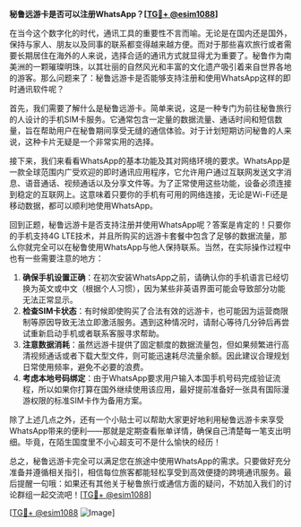 **秘鲁远游卡是否可以注册WhatsApp？[[TG💪+ @esim1088](https://t.me/s/esim1088)]**

在当今这个数字化的时代，通讯工具的重要性不言而喻。无论是在国内还是国外，保持与家人、朋友以及同事的联系都变得越来越方便。而对于那些喜欢旅行或者需要长期居住在海外的人来说，选择合适的通讯方式就显得尤为重要了。秘鲁作为南美洲的一颗璀璨明珠，以其壮丽的自然风光和丰富的文化遗产吸引着来自世界各地的游客。那么问题来了：秘鲁远游卡是否能够支持注册和使用WhatsApp这样的即时通讯软件呢？

首先，我们需要了解什么是秘鲁远游卡。简单来说，这是一种专门为前往秘鲁旅行的人设计的手机SIM卡服务。它通常包含一定量的数据流量、通话时间和短信数量，旨在帮助用户在秘鲁期间享受无缝的通信体验。对于计划短期访问秘鲁的人来说，这种卡片无疑是一个非常实用的选择。

接下来，我们来看看WhatsApp的基本功能及其对网络环境的要求。WhatsApp是一款全球范围内广受欢迎的即时通讯应用程序，它允许用户通过互联网发送文字消息、语音通话、视频通话以及分享文件等。为了正常使用这些功能，设备必须连接到稳定的互联网上。这意味着只要你的手机有可用的网络连接，无论是Wi-Fi还是移动数据，都可以顺利地使用WhatsApp。

回到正题，秘鲁远游卡是否支持注册并使用WhatsApp呢？答案是肯定的！只要你的手机支持4G LTE技术，并且所购买的远游卡套餐中包含了足够的数据流量，那么你就完全可以在秘鲁使用WhatsApp与他人保持联系。当然，在实际操作过程中也有一些需要注意的地方：

1. **确保手机设置正确**：在初次安装WhatsApp之前，请确认你的手机语言已经切换为英文或中文（根据个人习惯），因为某些非英语界面可能会导致部分功能无法正常显示。
2. **检查SIM卡状态**：有时候即使购买了合法有效的远游卡，也可能因为运营商限制等原因导致无法立即激活服务。遇到这种情况时，请耐心等待几分钟后再尝试重新启动手机或者联系客服寻求帮助。
3. **注意数据消耗**：虽然远游卡提供了固定额度的数据流量包，但如果频繁进行高清视频通话或者下载大型文件，则可能迅速耗尽流量余额。因此建议合理规划日常使用频率，避免不必要的浪费。
4. **考虑本地号码绑定**：由于WhatsApp要求用户输入本国手机号码完成验证流程，所以如果你打算在国外继续使用该应用，最好提前准备好一张具有国际漫游权限的标准SIM卡作为备用方案。

除了上述几点之外，还有一个小贴士可以帮助大家更好地利用秘鲁远游卡来享受WhatsApp带来的便利——那就是定期查看账单详情，确保自己清楚每一笔支出明细。毕竟，在陌生国度里不小心超支可不是什么愉快的经历！

总之，秘鲁远游卡完全可以满足您在旅途中使用WhatsApp的需求。只要做好充分准备并遵循相关指引，相信每位旅客都能轻松享受到高效便捷的跨境通讯服务。最后提醒一句哦：如果还有其他关于秘鲁旅行或通信方面的疑问，不妨加入我们的讨论群组一起交流吧！[[TG💪+ @esim1088](https://t.me/s/esim1088)]

[[TG💪+ @esim1088](https://t.me/s/esim1088) ![Image](https://i.postimg.cc/4NQfJmqS/Snipaste-2025-05-13-00-14-12.png)]